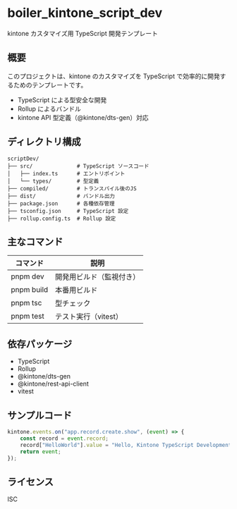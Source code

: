 # boiler_kintone_script_dev


kintone カスタマイズ用 TypeScript 開発テンプレート

## 概要

このプロジェクトは、kintone のカスタマイズを TypeScript で効率的に開発するためのテンプレートです。

- TypeScript による型安全な開発
- Rollup によるバンドル
- kintone API 型定義（@kintone/dts-gen）対応

## ディレクトリ構成

```
scriptDev/
├── src/              # TypeScript ソースコード
│   ├── index.ts      # エントリポイント
│   └── types/        # 型定義
├── compiled/         # トランスパイル後のJS
├── dist/             # バンドル出力
├── package.json      # 各種依存管理
├── tsconfig.json     # TypeScript 設定
├── rollup.config.ts  # Rollup 設定
```

## 主なコマンド

| コマンド   | 説明                     |
| ---------- | ------------------------ |
| pnpm dev   | 開発用ビルド（監視付き） |
| pnpm build | 本番用ビルド             |
| pnpm tsc   | 型チェック               |
| pnpm test  | テスト実行（vitest）     |

## 依存パッケージ

- TypeScript
- Rollup
- @kintone/dts-gen
- @kintone/rest-api-client
- vitest

## サンプルコード

```typescript
kintone.events.on("app.record.create.show", (event) => {
	const record = event.record;
	record["HelloWorld"].value = "Hello, Kintone TypeScript Development!";
	return event;
});
```

## ライセンス

ISC
